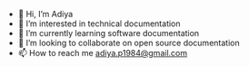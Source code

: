 - 👋 Hi, I’m Adiya
- 👀 I’m interested in technical documentation
- 🌱 I’m currently learning software documentation
- 💞️ I’m looking to collaborate on open source documentation
- 📫 How to reach me adiya.p1984@gmail.com

<!---
Adi-ya/Adi-ya is a ✨ special ✨ repository because its `README.md` (this file) appears on your GitHub profile.
You can click the Preview link to take a look at your changes.
--->
